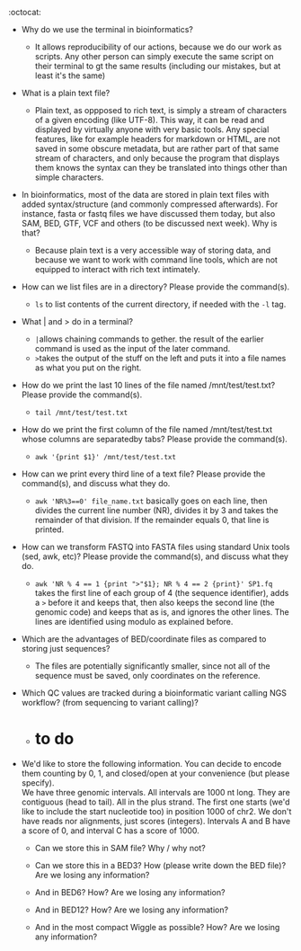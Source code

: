 :octocat:
- Why do we use the terminal in bioinformatics?
    - It allows reproducibility of our actions, because we do our work as scripts. Any other person can simply execute the same script on their
    terminal to gt the same results (including our mistakes, but at least it's the same)
    
- What is a plain text file?
    - Plain text, as oppposed to rich text, is simply a stream of characters of a given encoding (like UTF-8). This way, it can be read and displayed by virtually
    anyone with very basic tools. Any special features, like for example headers for markdown or HTML, are not saved in some obscure metadata, but are rather part
    of that same stream of characters, and only because the program that displays them knows the syntax can they be translated into things other than simple characters.
    
- In bioinformatics, most of the data are stored in plain text files with added syntax/structure (and commonly compressed afterwards). For instance,
fasta or fastq files we have discussed them today, but also SAM, BED, GTF, VCF and others (to be discussed next week). Why is that?
    - Because plain text is a very accessible way of storing data, and because we want to work with command line tools, which are not equipped to interact with
    rich text intimately.

- How can we list files are in a directory? Please provide the command(s).
    - `ls` to list contents of the current directory, if needed with the `-l` tag.

- What | and > do in a terminal?
    - `|`allows chaining commands to gether. the result of the earlier command is used as the input of the later command.
    - `>`takes the output of the stuff on the left and puts it into a file names as what you put on the right.

- How do we print the last 10 lines of the file named /mnt/test/test.txt? Please provide the command(s).
    - `tail /mnt/test/test.txt`

- How do we print the first column of the file named /mnt/test/test.txt whose columns are separatedby tabs? Please provide the command(s).
    - `awk '{print $1}' /mnt/test/test.txt`

- How can we print every third line of a text file? Please provide the command(s), and discuss what they do.
    - ``awk 'NR%3==0' file_name.txt`` basically goes on each line, then divides the current line number (NR), divides it by 3 and takes the remainder of that division.
    If the remainder equals 0, that line is printed.

- How can we transform FASTQ into FASTA files using standard Unix tools (sed, awk, etc)? Please provide the command(s), and discuss what they do.
    - ``awk 'NR % 4 == 1 {print ">"$1}; NR % 4 == 2 {print}' SP1.fq`` takes the first line of each group of 4 (the sequence identifier), adds a `>` before
    it and keeps that, then also keeps the second line (the genomic code) and keeps that as is, and ignores the other lines. The lines are identified using
    modulo as explained before.

- Which are the advantages of BED/coordinate files as compared to storing just sequences?
    - The files are potentially significantly smaller, since not all of the sequence must be saved, only coordinates on the reference.

- Which QC values are tracked during a bioinformatic variant calling NGS workflow? (from sequencing to variant calling)?
    - # to do

- We'd like to store the following information. You can decide to encode them counting by 0, 1, and closed/open at your convenience (but please specify).  
We have three genomic intervals. All intervals are 1000 nt long. They are contiguous (head to tail). All in the plus strand. The first one starts (we'd like to include the start nucleotide too) in position 1000 of chr2. We don't have reads nor alignments, just scores (integers). Intervals A and B have a score of 0, and interval C has a score of 1000.

    - Can we store this in SAM file? Why / why not?

    - Can we store this in a BED3? How (please write down the BED file)? Are we losing any information?

    - And in BED6? How? Are we losing any information?

    - And in BED12? How? Are we losing any information?
    - And in the most compact Wiggle as possible? How? Are we losing any information?
